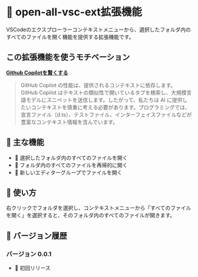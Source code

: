 # 📂 open-all-vsc-ext拡張機能

VSCodeのエクスプローラーコンテキストメニューから、選択したフォルダ内のすべてのファイルを開く機能を提供する拡張機能です。

## この拡張機能を使うモチベーション
**[Github Copilotを賢くする](https://www.ai-native.dev/docs/v/ja/design-patterns/working-on-small-chunk#description)**

> GitHub Copilot の性能は、提供されるコンテキストに依存します。GitHub Copilot はテキストの類似性で開いているタブを検索し、大規模言語モデルにスニペットを送信します。したがって、私たちは AI に提供したいコンテキストを慎重に考える必要があります。プログラミングでは、宣言ファイル（d.ts）、テストファイル、インターフェイスファイルなどが豊富なコンテキスト情報を含んでいます。


## 🌟 主な機能
- 📄 選択したフォルダ内のすべてのファイルを開く
- 🔄 フォルダ内のすべてのファイルを再帰的に開く
- 📑 新しいエディターグループでファイルを開く

## 🚀 使い方
右クリックでフォルダを選択し、コンテキストメニューから「すべてのファイルを開く」を選択すると、そのフォルダ内のすべてのファイルが開きます。

## 📜 バージョン履歴

### バージョン 0.0.1
- 🎉 初回リリース
